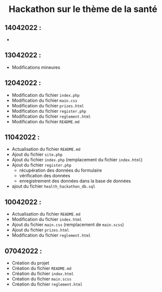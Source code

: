 # <center>Hackathon sur le thème de la santé</center>

## 14042022 :
- 
## 13042022 :

- Modifications mineures

## 12042022 :

- Modification du fichier ``index.php``
- Modification du fichier `main.css`
- Modification du fichier `prizes.html`
- Modification du fichier `register.php`
- Modification du fichier `reglement.html`
- Modification du fichier `README.md`

## 11042022 :

- Actualisation du fichier ``README.md``
- Ajout du fichier ``site.php``
- Ajout du fichier ``index.php`` (remplacement du fichier ``index.html``)
- Ajout du fichier ``register.php``
    + récupération des données du formulaire
    + vérification des données
    + enregistrement des données dans la base de données
- ajout du fichier ``health_hackathon_db.sql``

## 10042022 :

- Actualisation du fichier ``README.md``
- Modification du fichier ``index.html``
- Ajout du fichier ``main.css`` (remplacement de ``main.scss``)
- Ajout du fichier ``prizes.html``
- Modification du fichier ``reglement.html``

## 07042022 :

- Création du projet
- Création du fichier ``README.md``
- Création du fichier ``index.html``
- Création du fichier ``main.scss``
- Création du fichier ``reglement.html``